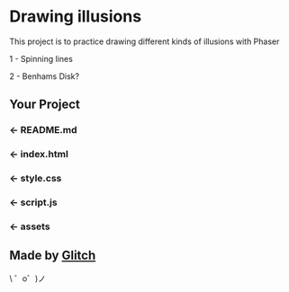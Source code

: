 Drawing illusions
=================

This project is to practice drawing different kinds of illusions with Phaser

  1 - Spinning lines
  
  2 - Benhams Disk?

Your Project
------------

### ← README.md



### ← index.html



### ← style.css


### ← script.js


### ← assets


Made by [Glitch](https://glitch.com/)
-------------------

\ ゜o゜)ノ

